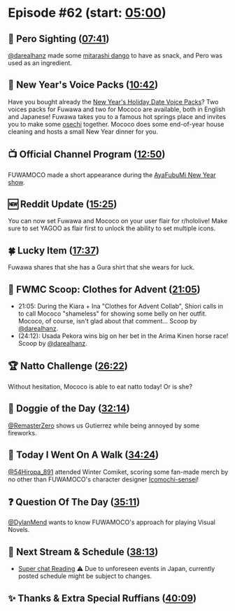# Episode #62 (start: [05:00](https://youtu.be/YxkjfewtHpE?t=05m00s))

## 👀 Pero Sighting ([07:41](https://youtu.be/YxkjfewtHpE?t=07m41s))

[@darealhanz](https://twitter.com/darealhanz/status/1741352918631035075) made some [mitarashi dango](https://en.wikipedia.org/wiki/Mitarashi_dango) to have as snack, and Pero was used as an ingredient.

## 📢 New Year's Voice Packs ([10:42](https://youtu.be/YxkjfewtHpE?t=10m42s))

Have you bought already the [New Year's Holiday Date Voice Packs](https://shop.hololivepro.com/en/collections/all?sort_by=manual&q=%22yukuholokuruholo%22)? Two voices packs for Fuwawa and two for Mococo are available, both in English and Japanese! Fuwawa takes you to a famous hot springs place and invites you to make some [osechi](https://en.wikipedia.org/wiki/Osechi) together. Mococo does some end-of-year house cleaning and hosts a small New Year dinner for you.

## 📺 Official Channel Program ([12:50](https://youtu.be/YxkjfewtHpE?t=12m50s))

FUWAMOCO made a short appearance during the [AyaFubuMi New Year show](https://youtu.be/8UNGGC_EGu4).

## 🆕 Reddit Update ([15:25](https://youtu.be/YxkjfewtHpE?t=15m25s))

You can now set Fuwawa and Mococo on your user flair for r/hololive! Make sure to set YAGOO as flair first to unlock the ability to set multiple icons.

## 🍀 Lucky Item ([17:37](https://youtu.be/YxkjfewtHpE?t=17m37s))

Fuwawa shares that she has a Gura shirt that she wears for luck.

## 🔎 FWMC Scoop: Clothes for Advent ([21:05](https://youtu.be/YxkjfewtHpE?t=21m05s))

* 21:05: During the Kiara + Ina "Clothes for Advent Collab", Shiori calls in to call Mococo "shameless" for showing some belly on her outfit. Mococo, of course, isn't glad about that comment... Scoop by [@darealhanz](https://twitter.com/darealhanz/status/1741230559702000029).
* (24:12): Usada Pekora wins big on her bet in the Arima Kinen horse race! Scoop by [@darealhanz](https://twitter.com/darealhanz/status/1739090457047523570).

## 🏆 Natto Challenge ([26:22](https://youtu.be/YxkjfewtHpE?t=26m22s))

Without hesitation, Mococo is able to eat natto today! Or is she?

## 🐶 Doggie of the Day ([32:14](https://youtu.be/YxkjfewtHpE?t=32m14s))

[@RemasterZero](https://twitter.com/Remasterzero/status/1740762941161648565) shows us Gutierrez while being annoyed by some fireworks.

## 🚶 Today I Went On A Walk ([34:24](https://youtu.be/YxkjfewtHpE?t=34m24s))

[@54Hiropa_891](https://twitter.com/54Hiropa_891/status/1741466475603300397) attended Winter Comiket, scoring some fan-made merch by no other than FUWAMOCO's character designer [Icomochi-sensei](https://twitter.com/rswxx)!

## ❓ Question Of The Day ([35:11](https://youtu.be/YxkjfewtHpE?t=35m11s))

[@DylanMend](https://twitter.com/DylanMend/status/1740953598924632168) wants to know FUWAMOCO's approach for playing Visual Novels.

## 📅 Next Stream & Schedule ([38:13](https://youtu.be/YxkjfewtHpE?t=38m13s))

* [Super chat Reading](https://youtu.be/cmV-CRYPosE)
⚠️ Due to unforeseen events in Japan, currently posted schedule might be subject to changes.

## ✨ Thanks & Extra Special Ruffians ([40:09](https://youtu.be/YxkjfewtHpE?t=40m09s))
